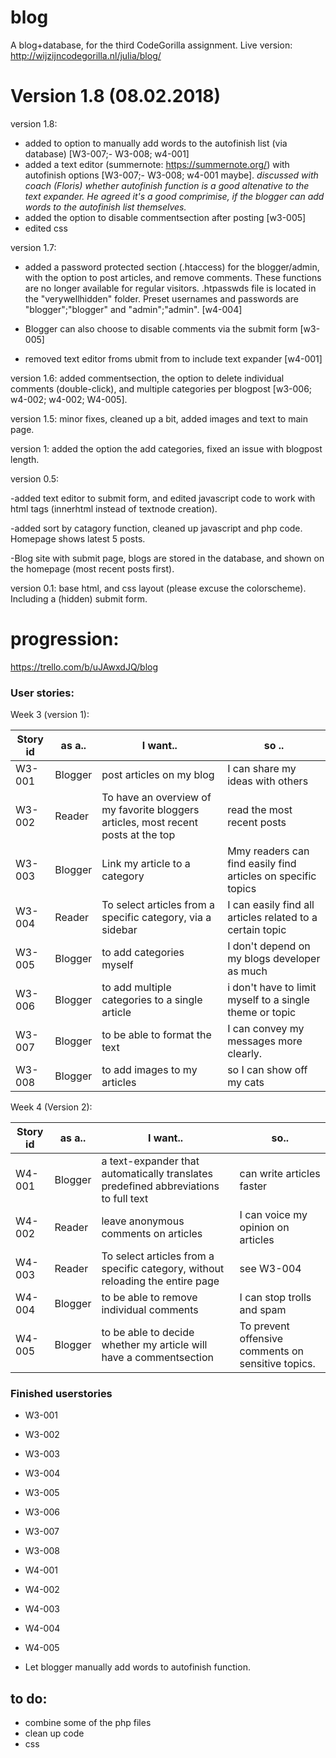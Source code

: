 # blog
A blog+database, for the third CodeGorilla assignment. Live version: http://wijzijncodegorilla.nl/julia/blog/

# Version 1.8 (08.02.2018)

version 1.8:

- added to option to manually add words to the autofinish list (via database) [W3-007;- W3-008; w4-001]
- added a text editor (summernote: https://summernote.org/) with autofinish options [W3-007;- W3-008; w4-001 maybe]. *discussed with coach (Floris) whether autofinish function is a good altenative to the text expander. He agreed it's a good comprimise, if the blogger can add words to the autofinish list themselves.*
- added the option to disable commentsection after posting [w3-005]
- edited css

version 1.7: 

- added a password protected section (.htaccess) for the blogger/admin, with the option to post articles, and remove comments. These functions are no longer available for regular visitors. .htpasswds file is located in the "verywellhidden" folder. Preset usernames and passwords are "blogger";"blogger" and "admin";"admin". [w4-004]
- Blogger can also choose to disable comments via the submit form [w3-005]

- removed text editor froms ubmit from to include text expander [w4-001]

version 1.6: added commentsection, the option to delete individual comments (double-click), and multiple categories per blogpost [w3-006; w4-002; w4-002; W4-005].

version 1.5:  minor fixes, cleaned up a bit, added images and text to main page.

version 1: added the option the add categories, fixed an issue with blogpost length. 

version 0.5:

 -added text editor to submit form, and edited javascript code to work with html tags (innerhtml instead of textnode creation).

 -added sort by catagory function, cleaned up javascript and php code. Homepage shows latest 5 posts. 

 -Blog site with submit page, blogs are stored in the database, and shown on the homepage (most recent posts first).

version 0.1: base html, and css layout (please excuse the colorscheme). Including a (hidden) submit form.

# progression: 
https://trello.com/b/uJAwxdJQ/blog



### User stories:

Week 3 (version 1):

Story id | as a..| I want..| so ..
------------ | -------------| -------------| -------------
W3-001 | Blogger| post articles on my blog| I can share my ideas with others
W3-002 | Reader| To have an overview of my favorite bloggers articles, most recent posts at the top| read the most recent posts
W3-003| Blogger| Link my article to a category| Mmy readers can find easily find articles on specific topics
W3-004 | Reader| To select articles from a specific category, via a sidebar| I can easily find all articles related to a certain topic
W3-005 | Blogger| to add categories myself| I don't depend on my blogs developer as much
W3-006 | Blogger| to add multiple categories to a single article| i don't have to limit myself to a single theme or topic
W3-007 | Blogger| to be able to format the text| I can convey my messages more clearly.
W3-008 | Blogger| to add images to my articles| so I can show off my cats

Week 4 (Version 2):

Story id | as a..| I want..| so..
------------ | -------------| -------------| -------------
W4-001 | Blogger| a text-expander that automatically translates predefined abbreviations to full text| can write articles faster
W4-002 | Reader| leave anonymous comments on articles| I can voice my opinion on articles
W4-003 | Reader| To select articles from a specific category, without reloading the entire page| see W3-004
W4-004 | Blogger| to be able to remove individual comments| I can stop trolls and spam
W4-005 | Blogger| to be able to decide whether my article will have a commentsection| To prevent offensive comments on sensitive topics.

### Finished userstories

- W3-001
- W3-002
- W3-003
- W3-004
- W3-005
- W3-006
- W3-007
- W3-008

- W4-001
- W4-002
- W4-003
- W4-004
- W4-005

- Let blogger manually add words to autofinish function.

## to do:

- combine some of the php files
- clean up code
- css
